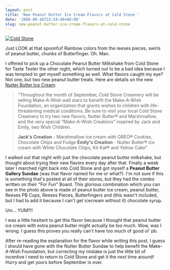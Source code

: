 ```yaml
---
layout: post
title: 'New Peanut Butter Ice Cream Flavors at Cold Stone '
date: '2008-09-16T23:54:49+00:00'
slug: new-peanut-butter-ice-cream-flavors-at-cold-stone
---
```

<a href="http://www.flickr.com/photos/kstar810/2858244868/"><img src="http://farm4.static.flickr.com/3088/2858244868_6edacf0df8.jpg?v=0" alt="Cold Stone" /></a>

Just LOOK at that spoonful! Rainbow colors from the reeses pieces, swirls of peanut butter, chunks of Butterfinger. Oh. Man.

I offered to pick up a Chocolate Peanut Butter Milkshake from Cold Stone for Taste Tester the other night, which turned out to be a bad idea because I was tempted to get myself something as well. What flavors caught my eye? Not one, but two new peanut butter treats. Here are details on the new <a href="http://www.coldstonecreamery.com/promotions.html">Nutter Butter Ice Cream</a>:



<blockquote>"Throughout the month of September, Cold Stone Creamery will be selling Make-A-Wish wall stars to benefit the Make-A-Wish Foundation, an organization that grants wishes to children with life-threatening medical conditions. Be sure to visit your local Cold Stone Creamery to try two new flavors, Nutter Butter® and Marshmallow, and the very special “Make-A-Wish Creations” inspired by Jack and Emily, two Wish Children.

<strong>Jack's Creation</strong> - Marshmallow ice cream with OREO® Cookies, Chocolate Chips and Fudge
<strong>Emily's Creation</strong> - Nutter Butter® ice cream with White Chocolate Chips, Kit Kat® and Yellow Cake"</blockquote>



I walked out that night with just the chocolate peanut butter milkshake, but thought about trying their new flavors every day after that. Finally a week later I marched right back into Cold Stone and got myself a <strong>Peanut Butter Gallery Sundae</strong> (was that flavor named for me or what?). I'm not sure if this is something that's posted at all of their stores, but they had the combo written on their "For Fun" Board. This glorious combination which you can see in the photo above is made of peanut butter ice cream, peanut butter, Reeses PB Cups, Reeses Pieces, Butterfingers and (this wasn't included, but I had to add it because I can't get icecream without it) chocolate syrup.

Um... YUM?!!

I was a little hesitant to get this flavor because I thought that peanut butter ice cream with extra peanut butter might actually be too much. Wow, was I wrong. I guess this proves you really can't have too much of good ol' pb.

After re-reading the explanation for the flavor while writing this post, I guess I should have gone with the Nutter Butter Sundae to help benefit the Make-A-Wish Foundation, but correcting my mistake is just the little bit of incentive I need to return to Cold Stone and get it the next time around! Hurry and get yours before September is over.
